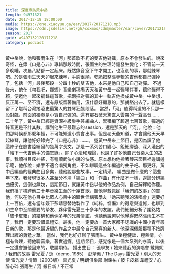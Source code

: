 ```yaml
---
title: 深度專訪黃中岳
length: 94971321
date: 2017-12-18 18:00:00
media: https://one.xiaoyuu.ga/ear/2017/20171218.mp3
image: https://cdn.jsdelivr.net/gh/coxmos/cdn@master/ear/cover/20171218.jpeg
season: 2017
guid: a9497132120171218
category: podcast
---
```


黃中岳說，他和張雨生在「河」那首歌不朽的雙吉他對飆，原本不會發生的。說來奇怪，在錄《口是心非》專輯那段時間，張雨生的生理時鐘發生變化：不管前一天多晚睡，次晨八點都一定起床。既然錄音室下午才開工，也沒別的事，那就練琴吧。於是張雨生天天卯起來練琴，手感很順，乾脆把整張專輯的吉他都自己彈掉了，包括「河」最後那段一分四十秒的雙吉他，本來是他自己和自己對彈。
不過後來，他在《吻我吧，娜娜》音樂劇現場天天和黃中岳一起彈琴伴奏，聽他彈得不賴，便邀他一起來補錄這首歌，把兩把對彈的其中一軌吉他換成黃中岳。中岳想，反正萬一、至不濟，還有原版留著備用，沒什麼好顧忌的，那就豁出去了。就這樣留下了堪稱台灣搖滾史最驚人的雙琴狂飆段落。
當然，「河」值得稱道的不只那一段對飆，前面的獨奏是小寶自己彈的。還有那石破天驚直入雲霄的一聲高音……
二十年了，黃中岳已經是資深神級樂手兼編曲人，累積編了超過七百首歌，彈過的錄音更是不計其數。講到他生平最難忘的session，還是那天的「河」。他說：他們那時候都那麼年輕，不可能知道小寶會出事。但是老天爺知道，才會讓他天天早起練琴，讓他好好錄完了《口是心非》……。
邀黃中岳來上節目，是因為讀了他這陣子在臉書陸續發的幾萬字長文，那是一系列苦口婆心、鉅細靡遺、深入淺出的「給下一代吉他手的備忘錄」。除了心法和理論，也說了許多他自己音樂人生的故事。我讀得目眩神搖，有種讀武俠小說的快感。原本想約他拎著琴來節目裡邊講邊示範，他卻說：樂手不適合唱獨角戲，不如聊聊這些年編過的曲子吧。那更好，黃中岳編過的經典曲目多矣，聽他說那些故事，一定精采。
編曲是做什麼的？這些年下來，我發現很多人甚至分不清「編曲」和「作曲」有什麼不一樣，遑論分辨編曲優劣。這倒也無妨，這期節目，就讓黃中岳以他的作品為例，自己解釋給你聽。我們播了橫跨他三十年音樂生涯的十幾首歌，聽他聊戴佩妮「我們的故事」的吉他，何以在他心目中比眾人心目中的曠世佳構張學友「她來聽我的演唱會」還要好上一百倍，還有當年簽下彭靖惠替她製作了《純粹，慵懶》的得意與遺憾，也聊到和生命中至關重要的摯友、夥伴雷光夏三十多年的友誼。我們細細分析了謝銘祐「彼卡皮箱」的結構和他倆多年的兄弟情誼，也聽他說何以他覺得既然張雨生不在了，我們一定要珍惜韋禮安。最後，他一定要放一首大家都不認識的中國小青年叢日新的歌，那是他最近編的作品之中最令自己驚喜的新人，他深深佩服那種不按牌理出牌的勇猛才華。
當然，我們也好好聊了張雨生。
黃中岳極健談，極熱情，亦極有條理，聽他聊音樂，著實過癮。這期節目，感覺像是一個大系列的序篇，以後一定還會邀他回來的，敬請期待。
播出曲目：
張學友 / 她來聽我的演唱會
戴佩妮 / 我們的故事
雷光夏 / 逝（demo, 1985）
彭靖惠 / The Days
雷光夏 / 別人的天使
雷光夏 / 情節（2003版）
雷光夏 / 明朗俱樂部
謝銘祐 / 彼卡皮箱
韋禮安 / 心醉心碎
張雨生 / 河
叢日新 / 不正常

